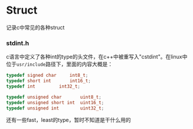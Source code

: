 # Struct
记录c中常见的各种struct

### stdint.h
c语言中定义了各种int的type的头文件，在c++中被重写入"cstdint"。在linux中位于`usr/include`路径下，里面的内容大概是：
```c
typedef signed char		int8_t;
typedef short int		int16_t;
typedef int			int32_t;

typedef unsigned char		uint8_t;
typedef unsigned short int	uint16_t;
typedef unsigned int		uint32_t;
```
还有一些fast，least的type，暂时不知道是干什么用的
